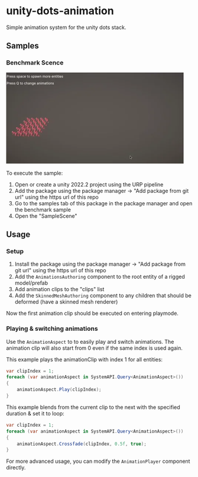 # unity-dots-animation
Simple animation system for the unity dots stack.

## Samples

### Benchmark Scence
![Sample Gif](Samples~/sample.gif)

To execute the sample:

1. Open or create a unity 2022.2 project using the URP pipeline
2. Add the package using the package manager -> "Add package from git url" using the https url of this repo
3. Go to the samples tab of this package in the package manager and open the benchmark sample
4. Open the "SampleScene"

## Usage

### Setup
1. Install the package using the package manager -> "Add package from git url" using the https url of this repo
2. Add the `AnimationsAuthoring` component to the root entity of a rigged model/prefab
3. Add animation clips to the "clips" list
4. Add the `SkinnedMeshAuthoring` component to any children that should be deformed (have a skinned mesh renderer)

Now the first animation clip should be executed on entering playmode.

### Playing & switching animations

Use the `AnimationAspect` to to easily play and switch animations.
The animation clip will also start from 0 even if the same index is used again.

This example plays the animationClip with index 1 for all entities:
```csharp
var clipIndex = 1;
foreach (var animationAspect in SystemAPI.Query<AnimationAspect>())
{
    animationAspect.Play(clipIndex);
}
```

This example blends from the current clip to the next with the specified duration & set it to loop:
```csharp
var clipIndex = 1;
foreach (var animationAspect in SystemAPI.Query<AnimationAspect>())
{
    animationAspect.Crossfade(clipIndex, 0.5f, true);
}
```

For more advanced usage, you can modify the `AnimationPlayer` component directly.
